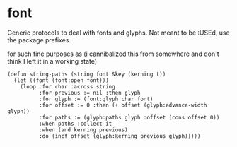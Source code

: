 # font
Generic protocols to deal with fonts and glyphs. Not meant to be :USEd, use the package prefixes.

for such fine purposes as (i cannibalized this from somewhere and don't think I left it in a working state)
```
(defun string-paths (string font &key (kerning t))
  (let ((font (font:open font)))
    (loop :for char :across string
          :for previous := nil :then glyph
          :for glyph := (font:glyph char font)
          :for offset := 0 :then (+ offset (glyph:advance-width glyph))
          :for paths := (glyph:paths glyph :offset (cons offset 0))
          :when paths :collect it
          :when (and kerning previous)
          :do (incf offset (glyph:kerning previous glyph)))))
